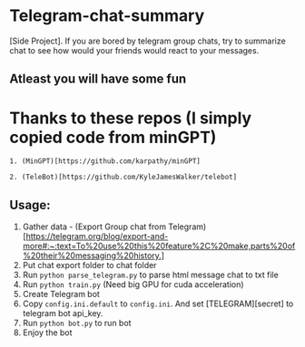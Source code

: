 # Telegram-chat-summary
[Side Project]. If you are bored by telegram group chats, try to summarize
chat to see how would your friends would react to your messages.

## Atleast you will have some fun

# Thanks to these repos (I simply copied code from minGPT)

    1. (MinGPT)[https://github.com/karpathy/minGPT]

    2. (TeleBot)[https://github.com/KyleJamesWalker/telebot]

## Usage:
1. Gather data - (Export Group chat from Telegram)[https://telegram.org/blog/export-and-more#:~:text=To%20use%20this%20feature%2C%20make,parts%20of%20their%20messaging%20history.]
2. Put chat export folder to chat folder
3. Run `python parse_telegram.py` to parse html message chat to txt file
4. Run `python train.py` (Need big GPU for cuda acceleration)
5. Create Telegram bot
6. Copy `config.ini.default` to `config.ini`. And set [TELEGRAM][secret] to telegram bot api_key.
7. Run `python bot.py` to run bot
8. Enjoy the bot
